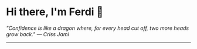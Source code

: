 <h1>Hi there, I'm Ferdi 👋</h1>

<p><em>
  "Confidence is like a dragon where, for every head cut off, two more heads grow back." — Criss Jami
</em></p>

---
